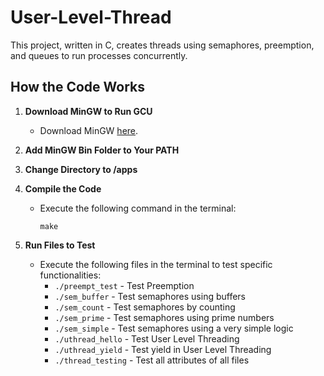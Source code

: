 # User-Level-Thread

This project, written in C, creates threads using semaphores, preemption, and queues to run processes concurrently.

## How the Code Works

1. **Download MinGW to Run GCU**
    - Download MinGW [here](https://sourceforge.net/projects/mingw/).

2. **Add MinGW Bin Folder to Your PATH**
   
3. **Change Directory to /apps**
   
4. **Compile the Code**
    - Execute the following command in the terminal:
      ```
      make
      ```

5. **Run Files to Test**
    - Execute the following files in the terminal to test specific functionalities:
        - ```./preempt_test``` - Test Preemption
        - ```./sem_buffer``` - Test semaphores using buffers
        - ```./sem_count```  - Test semaphores by counting
        - ```./sem_prime```  - Test semaphores using prime numbers
        - ```./sem_simple```  - Test semaphores using a very simple logic
        - ```./uthread_hello```  - Test User Level Threading
        - ```./uthread_yield```  - Test yield in User Level Threading
        - ```./thread_testing``` - Test all attributes of all files
